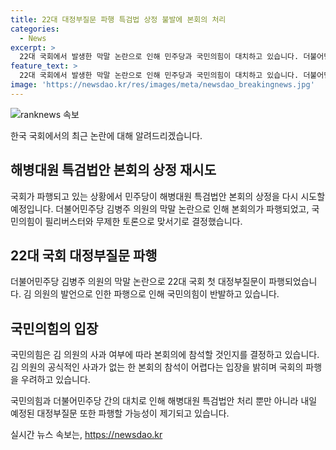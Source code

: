 ```yaml
---
title: 22대 대정부질문 파행 특검법 상정 불발에 본회의 처리
categories:
  - News
excerpt: >
  22대 국회에서 발생한 막말 논란으로 인해 민주당과 국민의힘이 대치하고 있습니다. 더불어민주당의 김병주 의원의 막말 발언으로 본회의가 파행되었고, 민주당은 오늘 해병대원 특검법안을 재상정할 계획입니다. 그러나 국민의힘은 사과 없이는 본회의에 참석하지 않겠다는 입장을 보이고 있어 대치가 계속될 전망입니다. 이에 대정부질문 뿐만 아니라 특검법안 상정 역시 파행 가능성이 높아 보입니다.
feature_text: >
  22대 국회에서 발생한 막말 논란으로 인해 민주당과 국민의힘이 대치하고 있습니다. 더불어민주당의 김병주 의원의 막말 발언으로 본회의가 파행되었고, 민주당은 오늘 해병대원 특검법안을 재상정할 계획입니다. 그러나 국민의힘은 사과 없이는 본회의에 참석하지 않겠다는 입장을 보이고 있어 대치가 계속될 전망입니다. 이에 대정부질문 뿐만 아니라 특검법안 상정 역시 파행 가능성이 높아 보입니다.
image: 'https://newsdao.kr/res/images/meta/newsdao_breakingnews.jpg'
---
```


<p><img src="https://newsdao.kr/res/images/meta/newsdao_breakingnews.jpg" alt="ranknews 속보" /></p>

<p>한국 국회에서의 최근 논란에 대해 알려드리겠습니다.</p>

<h2 data-ke-size="size26">해병대원 특검법안 본회의 상정 재시도</h2>

<p>국회가 파행되고 있는 상황에서 민주당이 해병대원 특검법안 본회의 상정을 다시 시도할 예정입니다. 더불어민주당 김병주 의원의 막말 논란으로 인해 본회의가 파행되었고, 국민의힘이 필리버스터와 무제한 토론으로 맞서기로 결정했습니다.</p>

<h2 data-ke-size="size26">22대 국회 대정부질문 파행</h2>

<p>더불어민주당 김병주 의원의 막말 논란으로 22대 국회 첫 대정부질문이 파행되었습니다. 김 의원의 발언으로 인한 파행으로 인해 국민의힘이 반발하고 있습니다.</p>

<h2 data-ke-size="size26">국민의힘의 입장</h2>

<p>국민의힘은 김 의원의 사과 여부에 따라 본회의에 참석할 것인지를 결정하고 있습니다. 김 의원의 공식적인 사과가 없는 한 본회의 참석이 어렵다는 입장을 밝히며 국회의 파행을 우려하고 있습니다.</p>

<p>국민의힘과 더불어민주당 간의 대치로 인해 해병대원 특검법안 처리 뿐만 아니라 내일 예정된 대정부질문 또한 파행할 가능성이 제기되고 있습니다.</p>
실시간 뉴스 속보는, <a href="https://newsdao.kr" rel="dofollow">https://newsdao.kr</a>


